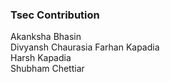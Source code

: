 ### Tsec Contribution 
Akanksha Bhasin<br>
Divyansh Chaurasia
Farhan Kapadia<br/>
Harsh Kapadia <br/>
Shubham Chettiar<br/>
